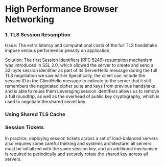 # High Performance Browser Networking
### 1. TLS Session Resumption
Issue: The extra latency and computational costs of the full TLS handshake impose serious performence penalty on application.

Solution:
The first Session Identifiers (RFC 5246) resumption mechanism was introduced in SSL 2.0, which allowed the server to create and send a 32-byte session identifier as part of its ServerHello message during the full TLS negotiation we saw earlier
Specifically, the client can include the session ID in the ClientHello message to indicate to the server that it still remembers the negotiated cipher suite and keys from previous handshake and is able to reuse them
Leveraging session identifiers allows us to remove a full roundtrip, as well as the overhead of public key cryptography, which is used to negotiate the shared secret key.
### Using Shared TLS Cache
### Session Tickets
In practice, deploying session tickets across a set of load-balanced servers also requires some careful thinking and systems architecture: all servers must be initialized with the same session key, and an additional mechanism is required to periodically and securely rotate the shared key across all servers.
